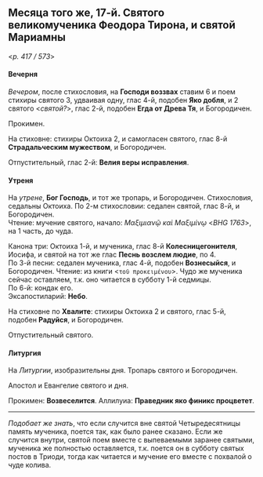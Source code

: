 
## Месяца того же, 17-й. Святого великомученика Феодора Тирона, и святой Мариамны  

<*p. 417 / 573*>

#### Вечерня

*Вечером*, после стихословия, на **Господи воззвах** ставим 6 и поем стихиры святого 3, удваивая одну, 
глас 4-й, подобен **Яко добля**, и 2 святого <*святой?*>, глас 2-й, подобен **Егда от Древа Тя**, 
и Богородичен.  

Прокимен. 

На стиховне: стихиры Октоиха 2, и самогласен святого, глас 8-й **Страдальческим мужеством**, 
и Богородичен. 

Отпустительный, глас 2-й: **Велия веры исправления**. 

#### Утреня

На *утрене*, **Бог Господь**, и тот же тропарь, и Богородичен. Стихословия, седальны Октоиха. 
По 2-м стихословии: седален святой, глас 8-й, и Богородичен.  
Чтение: мучение святого, начало: *Μαξιμιανῷ καὶ Μαξιμίνῳ* <*BHG 1763*>, на 1 часть, до чуда. 

Канона три: Октоиха 1-й, и мученика, глас 8-й **Колесницегонителя**, Иосифа, и святой на тот же глас 
**Песнь возслем людие**, по 4.    
По 3-й песни: седален мученика, глас 4-й, подобен **Вознесыйся**, и Богородичен. 
Чтение: из книги <`τοῦ προκειμένου`>. Чудо же мученика сейчас оставляем, т.к. оно читается в субботу 1-й 
седмицы.  
По 6-й: кондак его.    
Эксапостиларий: **Небо**. 

На стиховне по **Хвалите**: стихиры Октоиха 2 и святого, глас 5-й, подобен **Радуйся**, и Богородичен.  

Отпустительный святого. 

#### Литургия

На *Литургии*, изобразительны дня. Тропарь святого и Богородичен. 

Апостол и Евангелие святого и дня. 

Прокимен: **Возвеселится**. Аллилуиа: **Праведник яко финикс процветет**. 

--- 

*Подобает же знать*, что если случится вне святой Четыредесятницы память мученика, поется так, как 
было ранее сказано. Если же случится внутри, святой поем вместе с выпеваемыми заранее святыми, мученика 
же полностью оставляется, т.к. поется он в субботу святых постов в Триоди, тогда как читается и мучение 
его вместе с похвалой о чуде колива. 
